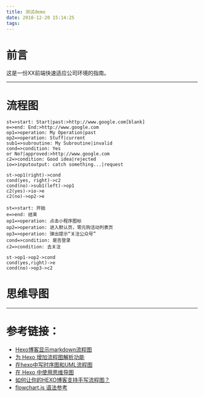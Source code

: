 ```yaml
---
title: 测试demo
date: 2018-12-20 15:14:25
tags:
---
```

# 前言
这是一份XX前端快速适应公司环境的指南。
***

<!-- more -->

# 流程图
```flow
st=>start: Start|past:>http://www.google.com[blank]
e=>end: End:>http://www.google.com
op1=>operation: My Operation|past
op2=>operation: Stuff|current
sub1=>subroutine: My Subroutine|invalid
cond=>condition: Yes
or No?|approved:>http://www.google.com
c2=>condition: Good idea|rejected
io=>inputoutput: catch something...|request

st->op1(right)->cond
cond(yes, right)->c2
cond(no)->sub1(left)->op1
c2(yes)->io->e
c2(no)->op2->e
```

```flow
st=>start: 开始
e=>end: 结束
op1=>operation: 点击小程序图标  
op2=>operation: 进入默认页，零元购活动列表页
op3=>operation: 弹出提示“关注公众号”
cond=>condition: 是否登录
c2=>condition: 去关注

st->op1->op2->cond
cond(yes,right)->e
cond(no)->op3->c2
```
 

# 思维导图


***
# 参考链接：
- [Hexo博客显示markdown流程图](https://www.bingyublog.com/2018/08/22/Hexo%E5%8D%9A%E5%AE%A2%E6%98%BE%E7%A4%BAmarkdown%E6%B5%81%E7%A8%8B%E5%9B%BE/)
- [为 Hexo 增加流程图解析功能](http://wewelove.github.io/fcoder/2017/09/06/markdown-flowchart/)
- [在hexo中写时序图和UML流程图](http://www.suwey.net/2016/03/27/hexo-sequece-flow-chart/)
- [在 Hexo 中使用思维导图](https://hunterx.xyz/use-mindmap-in-hexo.html)
- [如何让你的HEXO博客支持手写流程图？](https://www.liuyude.com/How_to_make_your_HEXO_blog_support_handwriting_flowchart.html)
- [flowchart.js 语法参考](http://flowchart.js.org/)